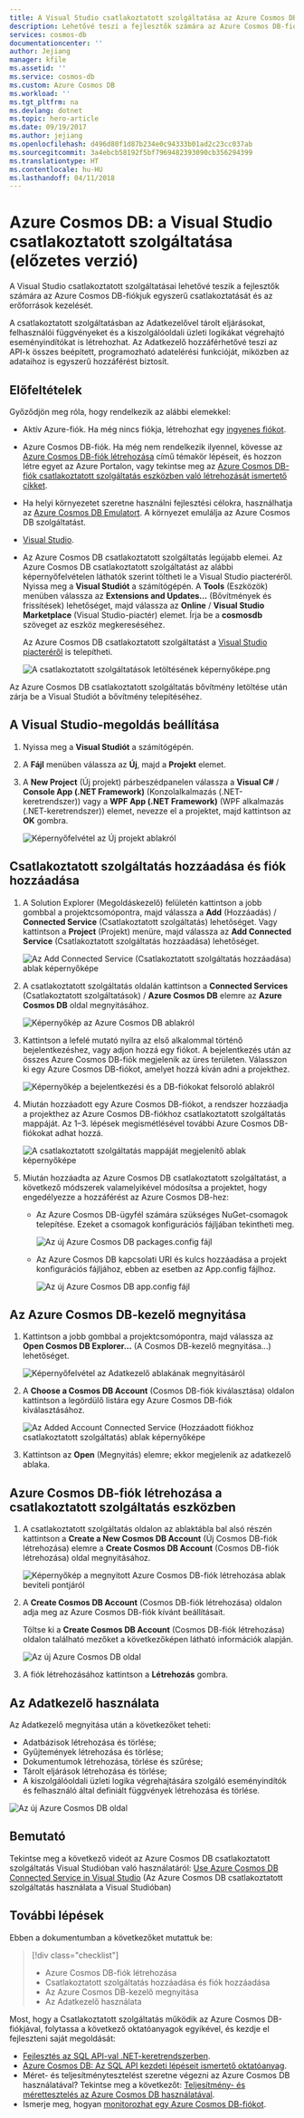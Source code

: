 ```yaml
---
title: A Visual Studio csatlakoztatott szolgáltatása az Azure Cosmos DB-hez
description: Lehetővé teszi a fejlesztők számára az Azure Cosmos DB-fiókjuk egyszerű csatlakoztatását és az erőforrások kezelését a Visual Studio csatlakoztatott szolgáltatásain keresztül
services: cosmos-db
documentationcenter: ''
author: Jejiang
manager: kfile
ms.assetid: ''
ms.service: cosmos-db
ms.custom: Azure Cosmos DB
ms.workload: ''
ms.tgt_pltfrm: na
ms.devlang: dotnet
ms.topic: hero-article
ms.date: 09/19/2017
ms.author: jejiang
ms.openlocfilehash: d496d80f1d87b234e0c94333b01ad2c23cc037ab
ms.sourcegitcommit: 3a4ebcb58192f5bf7969482393090cb356294399
ms.translationtype: HT
ms.contentlocale: hu-HU
ms.lasthandoff: 04/11/2018
---
```

# <a name="azure-cosmos-db-visual-studio-connected-service-preview"></a>Azure Cosmos DB: a Visual Studio csatlakoztatott szolgáltatása (előzetes verzió)

A Visual Studio csatlakoztatott szolgáltatásai lehetővé teszik a fejlesztők számára az Azure Cosmos DB-fiókjuk egyszerű csatlakoztatását és az erőforrások kezelését.

A csatlakoztatott szolgáltatásban az Adatkezelővel tárolt eljárásokat, felhasználói függvényeket és a kiszolgálóoldali üzleti logikákat végrehajtó eseményindítókat is létrehozhat. Az Adatkezelő hozzáférhetővé teszi az API-k összes beépített, programozható adatelérési funkcióját, miközben az adataihoz is egyszerű hozzáférést biztosít.

## <a name="prerequisites"></a>Előfeltételek

Győződjön meg róla, hogy rendelkezik az alábbi elemekkel:

* Aktív Azure-fiók. Ha még nincs fiókja, létrehozhat egy [ingyenes fiókot](https://azure.microsoft.com/free/). 
* Azure Cosmos DB-fiók. Ha még nem rendelkezik ilyennel, kövesse az [Azure Cosmos DB-fiók létrehozása](create-sql-api-dotnet.md) című témakör lépéseit, és hozzon létre egyet az Azure Portalon, vagy tekintse meg az [Azure Cosmos DB-fiók csatlakoztatott szolgáltatás eszközben való létrehozását ismertető cikket](#Create-an-Azure-Cosmo-DB-account-in-Connected-Service-tool). 
* Ha helyi környezetet szeretne használni fejlesztési célokra, használhatja az [Azure Cosmos DB Emulatort](local-emulator.md). A környezet emulálja az Azure Cosmos DB szolgáltatást.
* [Visual Studio](http://www.visualstudio.com/).
* Az Azure Cosmos DB csatlakoztatott szolgáltatás legújabb elemei. Az Azure Cosmos DB csatlakoztatott szolgáltatást az alábbi képernyőfelvételen láthatók szerint töltheti le a Visual Studio piacteréről. Nyissa meg a **Visual Studiót** a számítógépén. A **Tools** (Eszközök) menüben válassza az **Extensions and Updates…** (Bővítmények és frissítések) lehetőséget, majd válassza az **Online** / **Visual Studio Marketplace** (Visual Studio-piactér) elemet. Írja be a **cosmosdb** szöveget az eszköz megkereséséhez.

    Az Azure Cosmos DB csatlakoztatott szolgáltatást a [Visual Studio piacteréről](https://go.microsoft.com/fwlink/?linkid=858709) is telepítheti.

    ![A csatlakoztatott szolgáltatások letöltésének képernyőképe.png](./media/connected-service/connected-service-downloadbits.png) 

Az Azure Cosmos DB csatlakoztatott szolgáltatás bővítmény letöltése után zárja be a Visual Studiót a bővítmény telepítéséhez.

## <a id="SetupVS"></a>A Visual Studio-megoldás beállítása
1. Nyissa meg a **Visual Studiót** a számítógépén.
2. A **Fájl** menüben válassza az **Új**, majd a **Projekt** elemet.
3. A **New Project** (Új projekt) párbeszédpanelen válassza a **Visual C#** / **Console App (.NET Framework)** (Konzolalkalmazás (.NET-keretrendszer)) vagy a **WPF App (.NET Framework)** (WPF alkalmazás (.NET-keretrendszer)) elemet, nevezze el a projektet, majd kattintson az **OK** gombra.

    ![Képernyőfelvétel az Új projekt ablakról](./media/connected-service/connected-service-new-project.png)
    
## <a name="add-connected-service-and-add-account"></a>Csatlakoztatott szolgáltatás hozzáadása és fiók hozzáadása
1. A Solution Explorer (Megoldáskezelő) felületén kattintson a jobb gombbal a projektcsomópontra, majd válassza a **Add** (Hozzáadás) / **Connected Service** (Csatlakoztatott szolgáltatás) lehetőséget. Vagy kattintson a **Project** (Projekt) menüre, majd válassza az **Add Connected Service** (Csatlakoztatott szolgáltatás hozzáadása) lehetőséget.

    ![Az Add Connected Service (Csatlakoztatott szolgáltatás hozzáadása) ablak képernyőképe](./media/connected-service/connected-service-add-connectedservice-rightclick.png)
2. A csatlakoztatott szolgáltatás oldalán kattintson a **Connected Services** (Csatlakoztatott szolgáltatások) / **Azure Cosmos DB** elemre az **Azure Cosmos DB** oldal megnyitásához.

    ![Képernyőkép az Azure Cosmos DB ablakról](./media/connected-service/connected-service-choose-azure-cosmosdb.png)
3. Kattintson a lefelé mutató nyílra az első alkalommal történő bejelentkezéshez, vagy adjon hozzá egy fiókot. A bejelentkezés után az összes Azure Cosmos DB-fiók megjelenik az üres területen. Válasszon ki egy Azure Cosmos DB-fiókot, amelyet hozzá kíván adni a projekthez.

    ![Képernyőkép a bejelentkezési és a DB-fiókokat felsoroló ablakról](./media/connected-service/connected-service-add-db-account.png)
4. Miután hozzáadott egy Azure Cosmos DB-fiókot, a rendszer hozzáadja a projekthez az Azure Cosmos DB-fiókhoz csatlakoztatott szolgáltatás mappáját. Az 1–3. lépések megismétlésével további Azure Cosmos DB-fiókokat adhat hozzá.

    ![A csatlakoztatott szolgáltatás mappáját megjelenítő ablak képernyőképe](./media/connected-service/connected-service-add-connectedservice-folder.png)

5. Miután hozzáadta az Azure Cosmos DB csatlakoztatott szolgáltatást, a következő módszerek valamelyikével módosítsa a projektet, hogy engedélyezze a hozzáférést az Azure Cosmos DB-hez:

    * Az Azure Cosmos DB-ügyfél számára szükséges NuGet-csomagok telepítése. Ezeket a csomagok konfigurációs fájljában tekintheti meg. 

        ![Az új Azure Cosmos DB packages.config fájl](./media/connected-service/connected-service-packages-config.png)   
    
    * Az Azure Cosmos DB kapcsolati URI és kulcs hozzáadása a projekt konfigurációs fájljához, ebben az esetben az App.config fájlhoz. 

        ![Az új Azure Cosmos DB app.config fájl](./media/connected-service/connected-service-app-config.png) 

## <a name="open-azure-cosmos-db-explorer"></a>Az Azure Cosmos DB-kezelő megnyitása
1. Kattintson a jobb gombbal a projektcsomópontra, majd válassza az **Open Cosmos DB Explorer...** (A Cosmos DB-kezelő megnyitása...) lehetőséget.

    ![Képernyőfelvétel az Adatkezelő ablakának megnyitásáról](./media/connected-service/connected-service-right-click-open-data-exporer.png)
2. A **Choose a Cosmos DB Account** (Cosmos DB-fiók kiválasztása) oldalon kattintson a legördülő listára egy Azure Cosmos DB-fiók kiválasztásához.

    ![Az Added Account Connected Service (Hozzáadott fiókhoz csatlakoztatott szolgáltatás) ablak képernyőképe](./media/connected-service/connected-service-open-explorer.png)
3. Kattintson az **Open** (Megnyitás) elemre; ekkor megjelenik az adatkezelő ablaka.

## <a id="Create-an-Azure-Cosmo-DB-account-in-Connected-Service-tool"></a>Azure Cosmos DB-fiók létrehozása a csatlakoztatott szolgáltatás eszközben
1. A csatlakoztatott szolgáltatás oldalon az ablaktábla bal alsó részén kattintson a **Create a New Cosmos DB Account** (Új Cosmos DB-fiók létrehozása) elemre a **Create Cosmos DB Account** (Cosmos DB-fiók létrehozása) oldal megnyitásához.

    ![Képernyőkép a megnyitott Azure Cosmos DB-fiók létrehozása ablak beviteli pontjáról](./media/connected-service/connected-service-click-new-db-account.png)
2. A **Create Cosmos DB Account** (Cosmos DB-fiók létrehozása) oldalon adja meg az Azure Cosmos DB-fiók kívánt beállításait.

    Töltse ki a **Create Cosmos DB Account** (Cosmos DB-fiók létrehozása) oldalon található mezőket a következőképen látható információk alapján. 
 
    ![Az új Azure Cosmos DB oldal](./media/connected-service/connected-service-create-new-account.png)        
3. A fiók létrehozásához kattintson a **Létrehozás** gombra.

## <a name="use-data-explorer"></a>Az Adatkezelő használata

Az Adatkezelő megnyitása után a következőket teheti:
* Adatbázisok létrehozása és törlése;
* Gyűjtemények létrehozása és törlése;
* Dokumentumok létrehozása, törlése és szűrése;
* Tárolt eljárások létrehozása és törlése;
* A kiszolgálóoldali üzleti logika végrehajtására szolgáló eseményindítók és felhasználó által definiált függvények létrehozása és törlése. 

![Az új Azure Cosmos DB oldal](./media/connected-service/connected-service-dataexplorerui.png)

## <a name="demo"></a>Bemutató

Tekintse meg a következő videót az Azure Cosmos DB csatlakoztatott szolgáltatás Visual Studióban való használatáról: [Use Azure Cosmos DB Connected Service in Visual Studio](https://go.microsoft.com/fwlink/?linkid=858711) (Az Azure Cosmos DB csatlakoztatott szolgáltatás használata a Visual Studióban)

## <a name="next-steps"></a>További lépések
Ebben a dokumentumban a következőket mutattuk be:

> [!div class="checklist"]
> * Azure Cosmos DB-fiók létrehozása
> * Csatlakoztatott szolgáltatás hozzáadása és fiók hozzáadása
> * Az Azure Cosmos DB-kezelő megnyitása
> * Az Adatkezelő használata

Most, hogy a Csatlakoztatott szolgáltatás működik az Azure Cosmos DB-fiókjával, folytassa a következő oktatóanyagok egyikével, és kezdje el fejleszteni saját megoldását:

* [Fejlesztés az SQL API-val .NET-keretrendszerben](tutorial-develop-sql-api-dotnet.md).
* [Azure Cosmos DB: Az SQL API kezdeti lépéseit ismertető oktatóanyag](sql-api-get-started.md).
* Méret- és teljesítménytesztelést szeretne végezni az Azure Cosmos DB használatával? Tekintse meg a következőt: [Teljesítmény- és mérettesztelés az Azure Cosmos DB használatával](performance-testing.md).
* Ismerje meg, hogyan [monitorozhat egy Azure Cosmos DB-fiókot](monitor-accounts.md).


